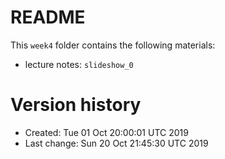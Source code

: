 README
======

This ```week4``` folder contains the following materials:

+ lecture notes:
  ```slideshow_0```
  

Version history
===============

+ Created: Tue 01 Oct 20:00:01 UTC 2019 
+ Last change: Sun 20 Oct 21:45:30 UTC 2019 